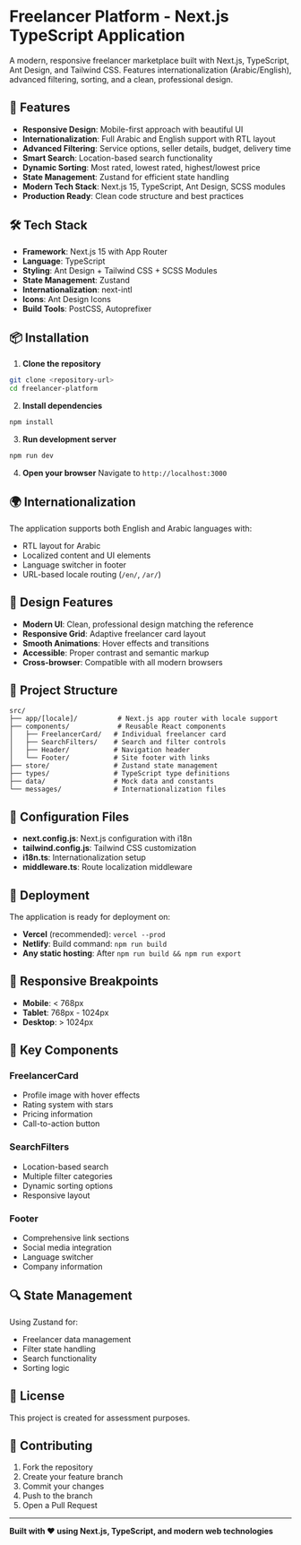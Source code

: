 # Freelancer Platform - Next.js TypeScript Application

A modern, responsive freelancer marketplace built with Next.js, TypeScript, Ant Design, and Tailwind CSS. Features internationalization (Arabic/English), advanced filtering, sorting, and a clean, professional design.

## 🚀 Features

- **Responsive Design**: Mobile-first approach with beautiful UI
- **Internationalization**: Full Arabic and English support with RTL layout
- **Advanced Filtering**: Service options, seller details, budget, delivery time
- **Smart Search**: Location-based search functionality  
- **Dynamic Sorting**: Most rated, lowest rated, highest/lowest price
- **State Management**: Zustand for efficient state handling
- **Modern Tech Stack**: Next.js 15, TypeScript, Ant Design, SCSS modules
- **Production Ready**: Clean code structure and best practices

## 🛠 Tech Stack

- **Framework**: Next.js 15 with App Router
- **Language**: TypeScript
- **Styling**: Ant Design + Tailwind CSS + SCSS Modules
- **State Management**: Zustand
- **Internationalization**: next-intl
- **Icons**: Ant Design Icons
- **Build Tools**: PostCSS, Autoprefixer

## 📦 Installation

1. **Clone the repository**
```bash
git clone <repository-url>
cd freelancer-platform
```

2. **Install dependencies**
```bash
npm install
```

3. **Run development server**
```bash
npm run dev
```

4. **Open your browser**
Navigate to `http://localhost:3000`

## 🌍 Internationalization

The application supports both English and Arabic languages with:
- RTL layout for Arabic
- Localized content and UI elements
- Language switcher in footer
- URL-based locale routing (`/en/`, `/ar/`)

## 🎨 Design Features

- **Modern UI**: Clean, professional design matching the reference
- **Responsive Grid**: Adaptive freelancer card layout
- **Smooth Animations**: Hover effects and transitions
- **Accessible**: Proper contrast and semantic markup
- **Cross-browser**: Compatible with all modern browsers

## 📁 Project Structure

```
src/
├── app/[locale]/          # Next.js app router with locale support
├── components/            # Reusable React components
│   ├── FreelancerCard/   # Individual freelancer card
│   ├── SearchFilters/    # Search and filter controls
│   ├── Header/           # Navigation header
│   └── Footer/           # Site footer with links
├── store/                # Zustand state management
├── types/                # TypeScript type definitions
├── data/                 # Mock data and constants
└── messages/             # Internationalization files
```

## 🔧 Configuration Files

- **next.config.js**: Next.js configuration with i18n
- **tailwind.config.js**: Tailwind CSS customization
- **i18n.ts**: Internationalization setup
- **middleware.ts**: Route localization middleware

## 🚀 Deployment

The application is ready for deployment on:

- **Vercel** (recommended): `vercel --prod`
- **Netlify**: Build command: `npm run build`
- **Any static hosting**: After `npm run build && npm run export`

## 📱 Responsive Breakpoints

- **Mobile**: < 768px
- **Tablet**: 768px - 1024px  
- **Desktop**: > 1024px

## 🎯 Key Components

### FreelancerCard
- Profile image with hover effects
- Rating system with stars
- Pricing information
- Call-to-action button

### SearchFilters  
- Location-based search
- Multiple filter categories
- Dynamic sorting options
- Responsive layout

### Footer
- Comprehensive link sections
- Social media integration
- Language switcher
- Company information

## 🔍 State Management

Using Zustand for:
- Freelancer data management
- Filter state handling
- Search functionality
- Sorting logic

## 📄 License

This project is created for assessment purposes.

## 🤝 Contributing

1. Fork the repository
2. Create your feature branch
3. Commit your changes
4. Push to the branch
5. Open a Pull Request

---

**Built with ❤️ using Next.js, TypeScript, and modern web technologies**